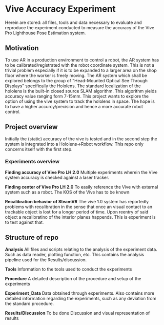 # Vive Accuracy Experiment

Herein are stored: all files, tools and data necessary to evaluate and reproduce the experiment conducted to measure the accuracy of the Vive Pro Lighthouse Pose Estimation system.

## Motivation

To use AR in a production environment to control a robot, the AR system has to be calibrated/registrated with the robot coordinate system. This is not a trivial problem especially if it is to be expanded to a larger area on the shop floor where the worker is freely moving.
The AR system which shall be explored belongs to the group of "Head-Mounted Optical See Through Displays" specifically the Hololens. The standard localization of the hololens is the built-in closed source SLAM algorithm. This algorithm yields accuracy value ranging form 7-15mm. This project wants to explore the option of using the vive system to track the hololens in space. The hope is to have a higher accurcy/precision and hence a more accurate robot control.

## Project overview

Initially the (static) accuracy of the vive is tested and in the second step the system is integrated into a Hololens->Robot workflow. This repo only concerns itself with the first step.

### Experiments overview

**Finding accuracy of Vive Pro LH 2.0**
Multiple experiments wherein the Vive system accuracy is checked against a laser tracker. 

**Finding center of Vive Pro LH 2.0**
To easily reference the Vive with external system such as a robot. The KOS of the Vive has to be known

**Recalibration behavior of SteamVR**
The vive 1.0 system has reportedly problems with recalibration in the sense that once an visual contact to an trackable object is lost for a longer period of time. Upon reentry of said object a recalibratino of the interior planes happends. 
This is experiment is to test against that.

## Structure of repo

**Analysis**
All files and scripts relating to the analysis of the experiment data. Such as data reader, plotting function, etc. This contains the analysis pipeline used for the Results/discussion.

**Tools**
Information to the tools used to conduct the experiments

**Procedure**
A detailed description of the procedure and setup of the experiments

**Experiment_Data**
Data obtained through experiments. Also contains more detailed information regarding the experiments, such as any deviation from the standard procedure.

**Results/Discussion**
To be done
Discussion and visual representation of results

